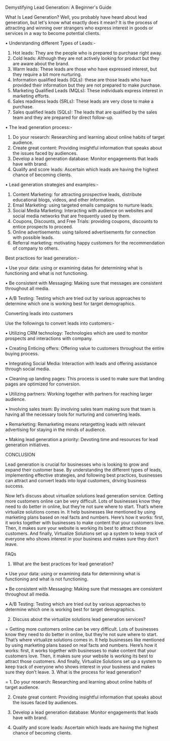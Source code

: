 Demystifying Lead Generation: A Beginner's Guide

What Is Lead Generation?
Well, you probably have heard about lead generation, but let's know what exactly does it mean? It is the process of attracting and winning over strangers who express interest in goods or services in a way to become potential clients.

•	Understanding different Types of Leads:-

1. Hot leads: They are the people who is prepared to purchase right away.
2. Cold leads: Although they are not actively looking for product but they are aware about the brand.
3. Warm leads: These leads are those who have expressed interest, but they require a bit more nurturing.
4. Information qualified leads (IQLs): these are those leads who have provided their information but they are not prepared to make purchase.
5. Marketing Qualified Leads (MQLs): These individuals express interest in marketing efforts.
6. Sales readiness leads (SRLs): These leads are very close to make a purchase.
7. Sales qualified leads (SQLs): The leads that are qualified by the sales team and they are prepared for direct follow-up.

•	The lead generation process:-
 
1. Do your research: Researching and learning about online habits of target audience.
2. Create great content: Providing insightful information that speaks about the issues faced by audiences.
3. Develop a lead generation database: Monitor engagements that leads have with brand.
4. Qualify and score leads: Ascertain which leads are having the highest chance of becoming clients.

•	Lead generation strategies and examples:-

1. Content Marketing: for attracting prospective leads, distribute educational blogs, videos, and other information.
2. Email Marketing: using targeted emails campaigns to nurture leads.
3. Social Media Marketing: Interacting with audience on websites and social media networks that are frequently used by them.
4. Coupons, Discounts, and Free Trials:  providing coupons, discounts to entice prospects to proceed.
5. Online advertisements: using tailored advertisements for connection with possible leads.
6. Referral marketing: motivating happy customers for the recommendation of company to others.

Best practices for lead generation:-
 
•	Use your data: using or examining datas for determining what is functioning and what is not functioning.

•	Be consistent with Messaging: Making sure that messages are consistent throughout all media.

•	A/B Testing: Testing which are tried out by various approaches to determine which one is working best for target demographics.

Converting leads into customers

Use the followings to convert leads into customers:-

•	Utilizing CRM technology: Technologies which are used to monitor prospects and interactions with company.

•	Creating Enticing offers: Offering value to customers throughout the entire buying process.

•	Integrating Social Media: Interaction with leads and offering assistance through social media.

•	Cleaning up landing pages: This process is used to make sure that landing pages are optimized for conversion.

•	Utilizing partners: Working together with partners for reaching larger audience.

•	Involving sales team: By involving sales team making sure that team is having all the necessary tools for nurturing and converting leads.

•	Remarketing: Remarketing means retargetting leads with relevant advertising for staying in the minds of audience.

•	Making lead generation a priority: Devoting time and resources for lead generation initiatives.

CONCLUSION 

Lead generation is crucial for businesses who is looking to grow and expand their customer base. By understanding the different types of leads, implementing effective strategies, and following best practices, businesses can attract and convert leads into loyal customers, driving business success.

Now let’s discuss about virtualize solutions lead generation service.
Getting more customers online can be very difficult. Lots of businesses know they need to do better in online, but they’re not sure where to start. That’s where virtualize solutions comes in. It help businesses like mentioned by using marketing plans based on real facts and numbers. 
Here’s how it works: first, it works together with businesses to make content that your customers love. Then, it makes sure your website is working its best to attract those customers. And finally, Virtualize Solutions set up a system to keep track of everyone who shows interest in your business and makes sure they don’t leave.

FAQs 
1. What are the best practices for lead generation?
   
•	Use your data: using or examining data for determining what is functioning and what is not functioning.

•	Be consistent with Messaging: Making sure that messages are consistent throughout all media.

•	A/B Testing: Testing which are tried out by various approaches to determine which one is working best for target demographics.

2. Discuss about the virtualize solutions lead generation services?

= Getting more customers online can be very difficult. Lots of businesses know they need to do better in online, but they’re not sure where to start. That’s where virtualize solutions comes in. It help businesses like mentioned by using marketing plans based on real facts and numbers. 
Here’s how it works: first, it works together with businesses to make content that your customers love. Then, it makes sure your website is working its best to attract those customers. And finally, Virtualize Solutions set up a system to keep track of everyone who shows interest in your business and makes sure they don’t leave.
3. What is the process for lead generation?
 
= 1. Do your research: Researching and learning about online habits of target audience.

2. Create great content: Providing insightful information that speaks about the issues faced by audiences.
   
3. Develop a lead generation database: Monitor engagements that leads have with brand.
   
4. Qualify and score leads: Ascertain which leads are having the highest chance of becoming clients.


